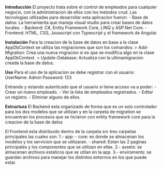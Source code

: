 **Introducción**
El proyecto trata sobre el control de empleados para cualquier negocio, con la administracion de ellos con los metodos crud.
Las tecnologias utilizadas para desarrollar esta aplicacion fueron:
    - Base de datos: La herramienta que maneja visual studio para crear bases de datos locales.
    - Backend: C#, Entity Framework Core, LINQ y ASP.Net Core. 
    - Frontend: HTML, CSS, Javascript con Typescript y el framework de Angular.

**Instalación**
Para la creacion de la base de datos en base a la clase AppDbContext se utiliza las migraciones que son los comandos:
    > Add-Migration: Crea una nueva migracion si es que se modifica algo en la clase AppDbContext.
    > Update-Database: Actualiza con la ultimamigracion creada la base de datos.

**Uso**
Para el uso de la aplicacion se debe registrar con el usuario:
    UserName: Admin
    Password: 123

Entrando y estando autenticado que el usuario si tiene acceso va a poder:
    - Crear un nuevo empleado.
    - Ver la lista de empleados registrados.
    - Editar un registro.
    - Eliminar alguno de ellos.

**Estructura**
El Backend esta organizado de forma que es un solo controlador para los dos modelos que se utilizan y en la carpeta de migration 
se encuentran los procesos que se hicieron con entity framework core para la creacion de la base de datos

El Frontend esta distribuido dentro de la carpeta src tres carpetas principales las cuales son:
    1.- app: 
        - core: es donde se almacenan los modelos y los servicion que se utilizaran.
        - shared: Estan las 2 paginas principales y los componentes que se utilizan en ellas.
    2.- assets: se almacenan archivos estaticos que se utilan en la app.
    3.- enviroments: se guardan archivos para manejar los distintos entornos en los que puede estar.
